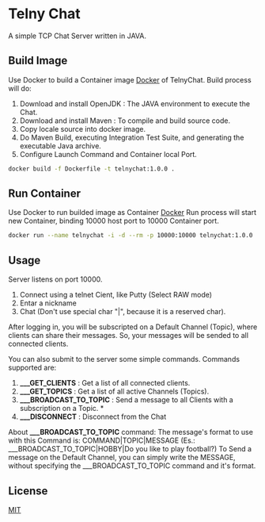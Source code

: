 # Telny Chat

A simple TCP Chat Server written in JAVA.

## Build Image

Use Docker to build a Container image [Docker](https://www.docker.com) of TelnyChat.
Build process will do:
1. Download and install OpenJDK : The JAVA environment to execute the Chat.
2. Download and install Maven   : To compile and build source code.
3. Copy locale source into docker image.
4. Do Maven Build, executing Integration Test Suite, and generating the executable Java archive.
5. Configure Launch Command and Container local Port.

```bash
docker build -f Dockerfile -t telnychat:1.0.0 .
```
## Run Container

Use Docker to run builded image as Container [Docker](https://www.docker.com)
Run process will start new Container, binding 10000 host port to 10000 Container port.

```bash
docker run --name telnychat -i -d --rm -p 10000:10000 telnychat:1.0.0
```
## Usage

Server listens on port 10000.

1. Connect using a telnet Cient, like Putty (Select RAW mode)
2. Entar a nickname
3. Chat (Don't use special char "|", because it is a reserved char).

After logging in, you will be subscripted on a Default Channel (Topic), where clients
can share their messages. So, your messages will be sended to all connected clients.

You can also submit to the server some simple commands.
Commands supported are:
1. **___GET_CLIENTS**        : Get a list of all connected clients.
2. **___GET_TOPICS**         : Get a list of all active Channels (Topics).
3. **___BROADCAST_TO_TOPIC** : Send a message to all Clients with a subscription on a Topic. *
4. **___DISCONNECT**         : Disconnect from the Chat

About **___BROADCAST_TO_TOPIC** command:
The message's format to use with this Command is: COMMAND|TOPIC|MESSAGE (Es.: ___BROADCAST_TO_TOPIC|HOBBY|Do you like to play football?)
To Send a message on the Default Channel, you can simply write the MESSAGE,
without specifying the ___BROADCAST_TO_TOPIC command and it's format.

## License
[MIT](https://choosealicense.com/licenses/mit/)

